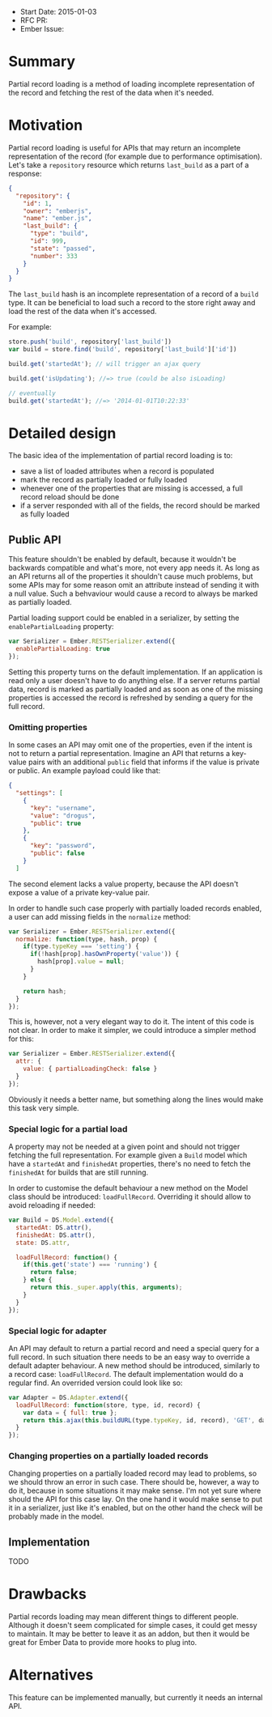 - Start Date: 2015-01-03
- RFC PR:
- Ember Issue:

# Summary

Partial record loading is a method of loading incomplete representation of the
record and fetching the rest of the data when it's needed.

# Motivation

Partial record loading is useful for APIs that may return an incomplete
representation of the record (for example due to performance optimisation).
Let's take a `repository` resource which returns `last_build` as a part of a
response:

```json
{
  "repository": {
    "id": 1,
    "owner": "emberjs",
    "name": "ember.js",
    "last_build": {
      "type": "build",
      "id": 999,
      "state": "passed",
      "number": 333
    }
  }
}
```

The `last_build` hash is an incomplete representation of a record of a `build`
type. It can be beneficial to load such a record to the store right away and
load the rest of the data when it's accessed.

For example:

```javascript
store.push('build', repository['last_build'])
var build = store.find('build', repository['last_build']['id'])

build.get('startedAt'); // will trigger an ajax query

build.get('isUpdating'); //=> true (could be also isLoading)

// eventually
build.get('startedAt'); //=> '2014-01-01T10:22:33'
```

# Detailed design

The basic idea of the implementation of partial record loading is to:

* save a list of loaded attributes when a record is populated
* mark the record as partially loaded or fully loaded
* whenever one of the properties that are missing is accessed, a full record
  reload should be done
* if a server responded with all of the fields, the record should be marked as
  fully loaded

## Public API

This feature shouldn't be enabled by default, because it wouldn't be backwards
compatible and what's more, not every app needs it.
As long as an API returns all of the properties it shouldn't cause much problems,
but some APIs may for some reason omit an attribute instead of sending it
with a null value. Such a behvaviour would cause a record to always be
marked as partially loaded.

Partial loading support could be enabled in a serializer, by setting the
`enablePartialLoading` property:

```javascript
var Serializer = Ember.RESTSerializer.extend({
  enablePartialLoading: true
});
```

Setting this property turns on the default implementation.
If an application is read only a user doesn't have to
do anything else. If a server returns partial data, record is marked as
partially loaded and as soon as one of the missing properties is accessed the
record is refreshed by sending a query for the full record.

### Omitting properties

In some cases an API may omit one of the properties, even if the intent is not
to return a partial representation. Imagine an API that returns a key-value
pairs with an additional `public` field that informs if the value is private or
public. An example payload could like that:

```json
{
  "settings": [
    {
      "key": "username",
      "value": "drogus",
      "public": true
    },
    {
      "key": "password",
      "public": false
    }
  ]
```

The second element lacks a value property, because the API doesn't expose a
value of a private key-value pair.

In order to handle such case properly with partially loaded records enabled, a user
can add missing fields in the `normalize` method:

```javascript
var Serializer = Ember.RESTSerializer.extend({
  normalize: function(type, hash, prop) {
    if(type.typeKey === 'setting') {
      if(!hash[prop].hasOwnProperty('value')) {
        hash[prop].value = null;
      }
    }

    return hash;
  }
});
```

This is, however, not a very elegant way to do it. The intent of this code is
not clear. In order to make it simpler, we could introduce a simpler method for
this:

```javascript
var Serializer = Ember.RESTSerializer.extend({
  attr: {
    value: { partialLoadingCheck: false }
  }
});
```

Obviously it needs a better name, but something along the lines would make this
task very simple.

### Special logic for a partial load

A property may not be needed at a given point and should not trigger fetching
the full representation. For example given a `Build` model which have a
`startedAt` and `finishedAt` properties, there's no need to fetch the
`finishedAt` for builds that are still running.

In order to customise the default behaviour a new method on the Model class
should be introduced: `loadFullRecord`. Overriding it should allow to avoid
reloading if needed:

```javascript
var Build = DS.Model.extend({
  startedAt: DS.attr(),
  finishedAt: DS.attr(),
  state: DS.attr,

  loadFullRecord: function() {
    if(this.get('state') === 'running') {
      return false;
    } else {
      return this._super.apply(this, arguments);
    }
  }
});
```

### Special logic for adapter

An API may default to return a partial record and need a special query for a
full record. In such situation there needs to be an easy way to override a
default adapter behaviour. A new method should be introduced, similarly to a
record case: `loadFullRecord`. The default implementation would do a regular
find. An overrided version could look like so:

```javascript
var Adapter = DS.Adapter.extend({
  loadFullRecord: function(store, type, id, record) {
    var data = { full: true };
    return this.ajax(this.buildURL(type.typeKey, id, record), 'GET', data);
  }
});
```

### Changing properties on a partially loaded records

Changing properties on a partially loaded record may lead to problems, so we
should throw an error in such case. There should be, however, a way to do it, because
in some situations it may make sense. I'm not yet sure where should the API for
this case lay. On the one hand it would make sense to put it in a serializer,
just like it's enabled, but on the other hand the check will be probably made
in the model.

## Implementation

TODO

# Drawbacks

Partial records loading may mean different things to different people. Although
it doesn't seem complicated for simple cases, it could get messy to maintain.
It may be better to leave it as an addon, but then it would be great for Ember
Data to provide more hooks to plug into.

# Alternatives

This feature can be implemented manually, but currently it needs an internal
API.
